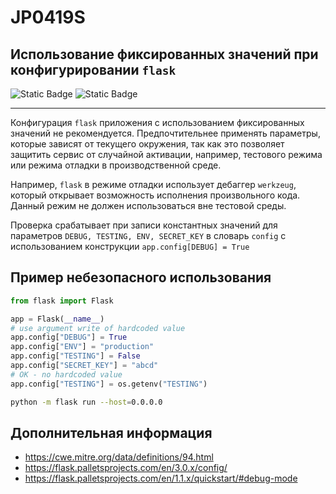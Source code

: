 # JP0419S
## Использование фиксированных значений при конфигурировании `flask`

![Static Badge](https://img.shields.io/badge/%D0%A1%D1%82%D0%B5%D0%BF%D0%B5%D0%BD%D1%8C%20%D0%BA%D1%80%D0%B8%D1%82%D0%B8%D1%87%D0%BD%D0%BE%D1%81%D1%82%D0%B8-%D0%92%D1%8B%D1%81%D0%BE%D0%BA%D0%B0%D1%8F-crimson?style=for-the-badge)
![Static Badge](https://img.shields.io/badge/%D0%94%D0%BE%D1%81%D1%82%D0%BE%D0%B2%D0%B5%D1%80%D0%BD%D0%BE%D1%81%D1%82%D1%8C%20%D0%BE%D0%BF%D1%80%D0%B5%D0%B4%D0%B5%D0%BB%D0%B5%D0%BD%D0%B8%D1%8F-%D1%81%D1%80%D0%B5%D0%B4%D0%BD%D1%8F%D1%8F-orange?style=for-the-badge)

----

Конфигурация `flask` приложения с использованием фиксированных значений не рекомендуется. Предпочтительнее применять параметры, которые зависят от текущего окружения, так как это позволяет защитить сервис от случайной активации, например, тестового режима или режима отладки в производственной среде.

Например, `flask` в режиме отладки использует дебаггер `werkzeug`, который открывает возможность исполнения произвольного кода. Данный режим не должен использоваться вне тестовой среды.

Проверка срабатывает при записи константных значений для параметров `DEBUG, TESTING, ENV, SECRET_KEY` в словарь `config` с использованием конструкции `app.config[DEBUG] = True`

## Пример небезопасного использования

```python linenums="1"
from flask import Flask

app = Flask(__name__)
# use argument write of hardcoded value
app.config["DEBUG"] = True
app.config["ENV"] = "production"
app.config["TESTING"] = False
app.config["SECRET_KEY"] = "abcd"
# OK - no hardcoded value
app.config["TESTING"] = os.getenv("TESTING")
```

```bash
python -m flask run --host=0.0.0.0
```

## Дополнительная информация

* <https://cwe.mitre.org/data/definitions/94.html>
* <https://flask.palletsprojects.com/en/3.0.x/config/>
* <https://flask.palletsprojects.com/en/1.1.x/quickstart/#debug-mode>
